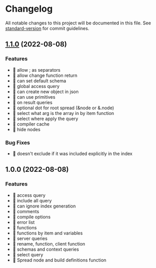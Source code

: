 # Changelog

All notable changes to this project will be documented in this file. See [standard-version](https://github.com/conventional-changelog/standard-version) for commit guidelines.

## [1.1.0](https://github.com/gbenm/qmap/compare/v1.0.0...v1.1.0) (2022-08-08)


### Features

* 🎸 allow ; as separators
* 🎸 allow change function return
* 🎸 can set default schema
* 🎸 global access query
* 🎸 can create new object in json
* 🎸 can use primitives
* 🎸 on result queries
* 🎸 optional dot for root spread (&node or &.node)
* 🎸 select what arg is the array in by item function
* 🎸 select where apply the query
* 🎸 compiler cache
* 🎸 hide nodes


### Bug Fixes

* 🐛 doesn't exclude if it was included explicitly in the index


## 1.0.0 (2022-08-08)


### Features

* 🎸 access query
* 🎸 include all query
* 🎸 can ignore index generation
* 🎸 comments
* 🎸 compile options
* 🎸 error list
* 🎸 functions
* 🎸 functions by item and variables
* 🎸 server queries
* 🎸 rename, function, client function
* 🎸 schemas and context queries
* 🎸 select query
* 🎸 Spread node and build definitions function
